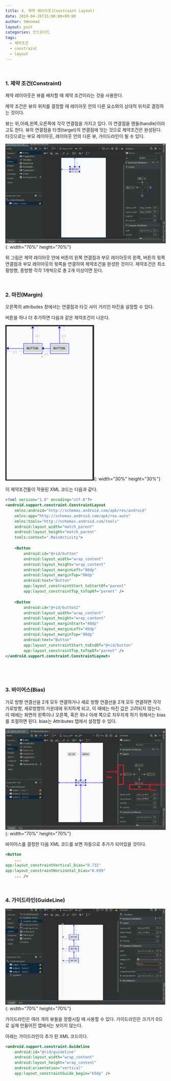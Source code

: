 ```yaml
---
title: 4. 제약 레이아웃(Constraint Layout)
date: 2019-04-26T15:00:00+09:00
author: SWnomad
layout: post
categories: 안드로이드
tags:
  - 제약조건
  - constraint
  - layout
---
```


&nbsp;
### 1. 제약 조건(Constraint)

제약 레이아웃은 뷰를 배치할 때 제약 조건이라는 것을 사용한다.

제약 조건은 뷰의 위치를 결정할 때 레이아웃 안의 다른 요소와의 상대적 위치로 결정하는 것이다.

뷰는 위,아래,왼쪽,오른쪽에 각각 연결점을 가지고 있다. 이 연결점을 핸들(handle)이라고도 한다. 뷰의 연결점을 타겟(target)의 연결점에 잇는 것으로 제약조건은 완성된다. 타깃으로는 부모 레이아웃, 레이아웃 안의 다른 뷰, 가이드라인이 될 수 있다.

![constraint](/images/android/4/1.png){: width="70%" height="70%"}

위 그림은 제약 레이아웃 안에 버튼의 왼쪽 연결점과 부모 레이아웃의 왼쪽, 버튼의 윗쪽 연결점과 부모 레이아웃의 윗쪽을 연결하여 제약조건을 완성한 것이다. 제약조건은 최소 횡방향, 종방향 각각 1개씩으로 총 2개 이상이면 된다.


&nbsp;
### 2. 마진(Margin)
오른쪽의 attributes 창에서는 연결점과 타깃 사이 거리인 마진을 설정할 수 있다.

버튼을 하나 더 추가하면 다음과 같은 제약조건이 나온다.

![constraint](/images/android/4/2.png){: width="30%" height="30%"}

이 제약조건들이 적용된 XML 코드는 다음과 같다.

~~~ xml
<?xml version="1.0" encoding="utf-8"?>
<android.support.constraint.ConstraintLayout 
    xmlns:android="http://schemas.android.com/apk/res/android"
    xmlns:app="http://schemas.android.com/apk/res-auto"
    xmlns:tools="http://schemas.android.com/tools"
    android:layout_width="match_parent"
    android:layout_height="match_parent"
    tools:context=".MainActivity">

    <Button
        android:id="@+id/button"
        android:layout_width="wrap_content"
        android:layout_height="wrap_content"
        android:layout_marginLeft="80dp"
        android:layout_marginTop="80dp"
        android:text="Button"
        app:layout_constraintStart_toStartOf="parent"
        app:layout_constraintTop_toTopOf="parent" />

    <Button
        android:id="@+id/button2"
        android:layout_width="wrap_content"
        android:layout_height="wrap_content"
        android:layout_marginStart="40dp"
        android:layout_marginLeft="40dp"
        android:layout_marginTop="80dp"
        android:text="Button"
        app:layout_constraintStart_toEndOf="@+id/button"
        app:layout_constraintTop_toTopOf="parent" />
</android.support.constraint.ConstraintLayout>
~~~

&nbsp;

&nbsp;
### 3. 바이어스(Bias)
가로 방향 연결선을 2개 모두 연결하거나 세로 방향 연결선을 2개 모두 연결하면 각각 가로방향, 세로방향의 가운데에 위치하게 되고, 이 때에는 마진 값은 고려되지 않는다. 이 때에는 화면의 왼쪽이나 오른쪽, 혹은 위나 아래 쪽으로 치우치게 하기 위해서는 bias를 조절하면 된다. bias는 Attributes 탭에서 설정할 수 있다.

![constraint](/images/android/4/3.png){: width="70%" height="70%"}

바이어스를 결정한 다음 XML 코드를 보면 자동으로 추가가 되어있을 것이다.

~~~ xml
<Button
	...
app:layout_constraintVertical_bias="0.732"
app:layout_constraintHorizontal_bias="0.699"
	... />
~~~

&nbsp;
### 4. 가이드라인(GuideLine)

![constraint](/images/android/4/4.png){: width="70%" height="70%"}

가이드라인은 여러 개의 뷰들을 정렬시킬 때 사용할 수 있다. 가이드라인은 크기가 0으로 실제 만들어진 앱에서는 보이지 않는다.

아래는 가이드라인이 추가 된 XML 코드이다.

~~~ xml
<android.support.constraint.Guideline
    android:id="@+id/guideline"
    android:layout_width="wrap_content"
    android:layout_height="wrap_content"
    android:orientation="vertical"
    app:layout_constraintGuide_begin="65dp" />
~~~

